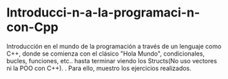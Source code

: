 # Introducci-n-a-la-programaci-n-con-Cpp
Introducción en el mundo de la programación a través de un lenguaje como C++, donde se comienza con el clásico "Hola Mundo", condicionales, bucles, funciones, etc.. hasta terminar viendo los Structs(No uso vectores ni la POO con C++). . Para ello, muestro los ejercicios realizados.
